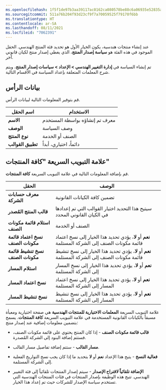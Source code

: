```yaml
---
ms.openlocfilehash: 1f5f1de97b3aa39117ac0162ca080578be88c6a06935e52835a732d46907d637
ms.sourcegitcommit: 511a76b204f93d23cf9f7a70059525f79170f6bb
ms.translationtype: HT
ms.contentlocale: ar-SA
ms.lasthandoff: 08/11/2021
ms.locfileid: "7062391"
---
```

عند إنشاء منتجات هندسية، يكون الخيار الأول هو تحديد فئة المنتج الهندسي. الحقل الموجود في هذه الفئة هو **سياسة إصدار المنتج**، الذي يغطي إصدار منتج لكيان قانوني آخر.

تم إنشاء السياسة في **إدارة التغيير الهندسي > الإعداد > سياسات إصدار المنتج**، ويتم شرح المعلمات المتعلقة بإعداد السياسة في الأقسام التالية.

## <a name="header-data"></a>بيانات الرأس

قم بتوفير المعلومات التالية لبيانات الرأس.

|اسم الحقل | الاستخدام |
|-----------|-------|
|**الاسم** | معرف تم إنشاؤه بواسطة المستخدم |
|**الوصف** | وصف السياسة |
|**نوع المنتج** | الصنف أو الخدمة |
|**تطبيق القوالب** | دائماً، اختياري، أبداً |

## <a name="all-products-fasttab"></a>علامة التبويب السريعة "كافة المنتجات"

قم بإضافة المعلومات التالية في علامة التبويب السريعة **كافة المنتجات**.

|الحقل | الوصف |
|------|-------------|
|**معرف حسابات الشركة** | تضمين كافة الكيانات القانونية |
|**قالب المنتج المُصدر** | سيتيح هذا التحديد اختيار القوالب التي تم إعدادها في الكيان القانوني المحدد |
|**استلام قائمة مكونات الصنف** | الصنف أو الخدمة |
|**نسخ اعتماد قائمة مكونات الصنف** | **نعم** أو **لا**، يؤدي تحديد هذا الخيار إلى نسخ اعتماد قائمة مكونات الصنف إلى الشركة المستلمة |
|**نسخ تنشيط قائمة مكونات الصنف** | **نعم** أو **لا**، يؤدي تحديد هذا الخيار إلى نسخ تنشيط قائمة مكونات الصنف إلى الشركة المستلمة |
|**استلام المسار** | **نعم** أو **لا**، يؤدي تحديد هذا الخيار إلى نسخ المسار إلى الشركة المستلمة |
|**نسخ اعتماد المسار** | **نعم** أو **لا**، يؤدي تحديد هذا الخيار إلى نسخ اعتماد المسار إلى الشركة المستلمة |
|**نسخ تنشيط المسار** | **نعم** أو **لا**، يؤدي تحديد هذا الخيار إلى نسخ تنشيط المسار إلى الشركة المستلمة |

علامة التبويب السريعة **المعلمات الاختيارية للمنتجات الهندسية** هي صفحة اختيارية ومعبأة مسبقاً بالكيانات القانونية المستخدمة في علامة التبويب السريعة **كافة المنتجات**. يسمح بتضمين معلومات إضافية عند إصدار منتج:

- **قالب قائمة مكونات الصنف** - إذا كان المنتج يحتوي على قائمة مكونات الصنف، فستتم إضافة البنود إلى الشركة المُصدرة.

- **مسار القالب** - ستتم إضافة تفاصيل مسار القالب.

- **فعالية النسخ** - يتيح هذا الإعداد **نعم** أو **لا** بتحديد ما إذا كان يجب نسخ التواريخ الفعلية إلى الشركة المستلمة.

- **الإضافة تلقائياً لاقتراح الإصدار** - سيتم إصدار المنتجات تلقائياً إلى فئة التغيير الهندسي. تتيح هذه الوظيفة بإصدار المنتجات في فئات المنتجات الهندسية التي تستخدم سياسة الإصدار للشركات حيث تم إعداد هذا الخيار.
